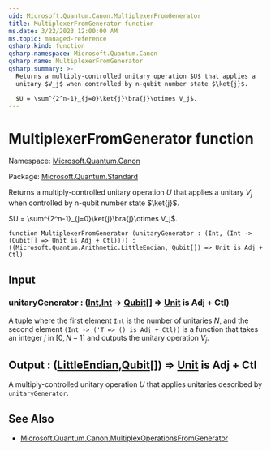 ```yaml
---
uid: Microsoft.Quantum.Canon.MultiplexerFromGenerator
title: MultiplexerFromGenerator function
ms.date: 3/22/2023 12:00:00 AM
ms.topic: managed-reference
qsharp.kind: function
qsharp.namespace: Microsoft.Quantum.Canon
qsharp.name: MultiplexerFromGenerator
qsharp.summary: >-
  Returns a multiply-controlled unitary operation $U$ that applies a
  unitary $V_j$ when controlled by n-qubit number state $\ket{j}$.

  $U = \sum^{2^n-1}_{j=0}\ket{j}\bra{j}\otimes V_j$.
---
```


# MultiplexerFromGenerator function

Namespace: [Microsoft.Quantum.Canon](xref:Microsoft.Quantum.Canon)

Package: [Microsoft.Quantum.Standard](https://nuget.org/packages/Microsoft.Quantum.Standard)


Returns a multiply-controlled unitary operation $U$ that applies aunitary $V_j$ when controlled by n-qubit number state $\ket{j}$.$U = \sum^{2^n-1}_{j=0}\ket{j}\bra{j}\otimes V_j$.

```qsharp
function MultiplexerFromGenerator (unitaryGenerator : (Int, (Int -> (Qubit[] => Unit is Adj + Ctl)))) : ((Microsoft.Quantum.Arithmetic.LittleEndian, Qubit[]) => Unit is Adj + Ctl)
```


## Input

### unitaryGenerator : ([Int](xref:microsoft.quantum.qsharp.valueliterals#int-literals),[Int](xref:microsoft.quantum.qsharp.valueliterals#int-literals) -> [Qubit](xref:microsoft.quantum.qsharp.valueliterals#qubit-literals)[] => [Unit](xref:microsoft.quantum.qsharp.valueliterals#unit-literal)  is Adj + Ctl)

A tuple where the first element `Int` is the number of unitaries $N$,and the second element `(Int -> ('T => () is Adj + Ctl))`is a function that takes an integer $j$ in $[0,N-1]$ and outputs the unitaryoperation $V_j$.



## Output : ([LittleEndian](xref:Microsoft.Quantum.Arithmetic.LittleEndian),[Qubit](xref:microsoft.quantum.qsharp.valueliterals#qubit-literals)[]) => [Unit](xref:microsoft.quantum.qsharp.valueliterals#unit-literal)  is Adj + Ctl

A multiply-controlled unitary operation $U$ that applies unitariesdescribed by `unitaryGenerator`.

## See Also

- [Microsoft.Quantum.Canon.MultiplexOperationsFromGenerator](xref:Microsoft.Quantum.Canon.MultiplexOperationsFromGenerator)